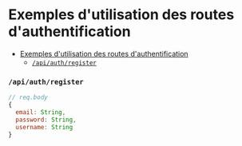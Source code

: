 # Exemples d'utilisation des routes d'authentification
- [Exemples d'utilisation des routes d'authentification](#exemples-dutilisation-des-routes-dauthentification)
    - [`/api/auth/register`](#apiauthregister)

### `/api/auth/register`

```javascript
// req.body
{
  email: String,
  password: String,
  username: String 
}
```

